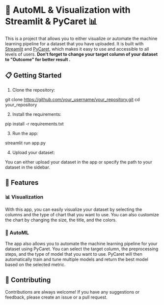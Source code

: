 # 🤖 AutoML & Visualization with Streamlit & PyCaret 📊

This is a project that allows you to either visualize or automate the machine learning pipeline for a dataset that you have uploaded. It is built with [Streamlit](https://streamlit.io/) and [PyCaret](https://pycaret.org/), which makes it easy to use and accessible to all levels of users.
**Don't forget to change your target column of your dataset to "Outcome" for better result .**
## 📋 Getting Started

1. Clone the repository:

git clone https://github.com/your_username/your_repository.git
cd your_repository

2. Install the requirements:

pip install -r requirements.txt

3. Run the app:

streamlit run app.py

4. Upload your dataset:

You can either upload your dataset in the app or specify the path to your dataset in the sidebar.

## 🚀 Features

### 📊 Visualization

With this app, you can easily visualize your dataset by selecting the columns and the type of chart that you want to use. You can also customize the chart by changing the size, the title, and the colors.

### 🤖 AutoML

The app also allows you to automate the machine learning pipeline for your dataset using PyCaret. You can select the target column, the preprocessing steps, and the type of model that you want to use. PyCaret will then automatically train and tune multiple models and return the best model based on the selected metric.

## 🤝 Contributing

Contributions are always welcome! If you have any suggestions or feedback, please create an issue or a pull request.

